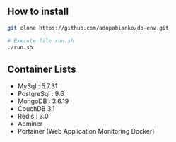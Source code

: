 ## How to install

```bash
git clone https://github.com/adopabianko/db-env.git

# Execute file run.sh
./run.sh
```

## Container Lists
- MySql : 5.7.31
- PostgreSql : 9.6
- MongoDB : 3.6.19
- CouchDB 3.1
- Redis : 3.0
- Adminer
- Portainer (Web Application Monitoring Docker)
